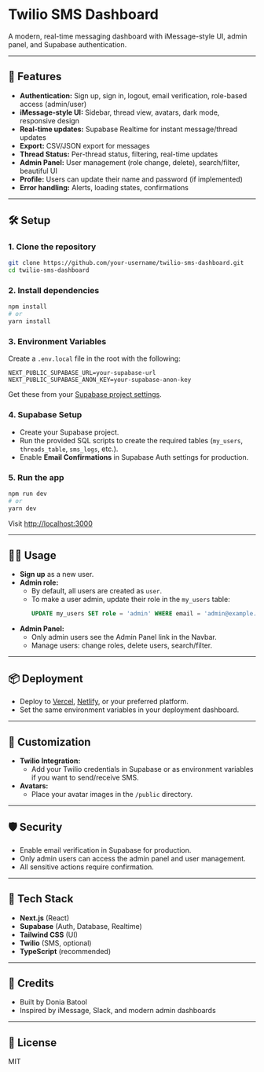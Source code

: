 # Twilio SMS Dashboard

A modern, real-time messaging dashboard with iMessage-style UI, admin panel, and Supabase authentication.

---

## 🚀 Features

- **Authentication:** Sign up, sign in, logout, email verification, role-based access (admin/user)
- **iMessage-style UI:** Sidebar, thread view, avatars, dark mode, responsive design
- **Real-time updates:** Supabase Realtime for instant message/thread updates
- **Export:** CSV/JSON export for messages
- **Thread Status:** Per-thread status, filtering, real-time updates
- **Admin Panel:** User management (role change, delete), search/filter, beautiful UI
- **Profile:** Users can update their name and password (if implemented)
- **Error handling:** Alerts, loading states, confirmations

---

## 🛠️ Setup

### 1. **Clone the repository**
```bash
git clone https://github.com/your-username/twilio-sms-dashboard.git
cd twilio-sms-dashboard
```

### 2. **Install dependencies**
```bash
npm install
# or
yarn install
```

### 3. **Environment Variables**

Create a `.env.local` file in the root with the following:

```
NEXT_PUBLIC_SUPABASE_URL=your-supabase-url
NEXT_PUBLIC_SUPABASE_ANON_KEY=your-supabase-anon-key
```

Get these from your [Supabase project settings](https://app.supabase.com/).

### 4. **Supabase Setup**

- Create your Supabase project.
- Run the provided SQL scripts to create the required tables (`my_users`, `threads_table`, `sms_logs`, etc.).
- Enable **Email Confirmations** in Supabase Auth settings for production.

### 5. **Run the app**
```bash
npm run dev
# or
yarn dev
```
Visit [http://localhost:3000](http://localhost:3000)

---

## 🧑‍💻 Usage

- **Sign up** as a new user.  
- **Admin role:**  
  - By default, all users are created as `user`.
  - To make a user admin, update their role in the `my_users` table:
    ```sql
    UPDATE my_users SET role = 'admin' WHERE email = 'admin@example.com';
    ```
- **Admin Panel:**  
  - Only admin users see the Admin Panel link in the Navbar.
  - Manage users: change roles, delete users, search/filter.

---

## 📦 Deployment

- Deploy to [Vercel](https://vercel.com/), [Netlify](https://www.netlify.com/), or your preferred platform.
- Set the same environment variables in your deployment dashboard.

---

## 📝 Customization

- **Twilio Integration:**  
  - Add your Twilio credentials in Supabase or as environment variables if you want to send/receive SMS.
- **Avatars:**  
  - Place your avatar images in the `/public` directory.

---

## 🛡️ Security

- Enable email verification in Supabase for production.
- Only admin users can access the admin panel and user management.
- All sensitive actions require confirmation.

---

## 🧩 Tech Stack

- **Next.js** (React)
- **Supabase** (Auth, Database, Realtime)
- **Tailwind CSS** (UI)
- **Twilio** (SMS, optional)
- **TypeScript** (recommended)

---

## 🙏 Credits

- Built by Donia Batool
- Inspired by iMessage, Slack, and modern admin dashboards

---

## 📄 License

MIT
